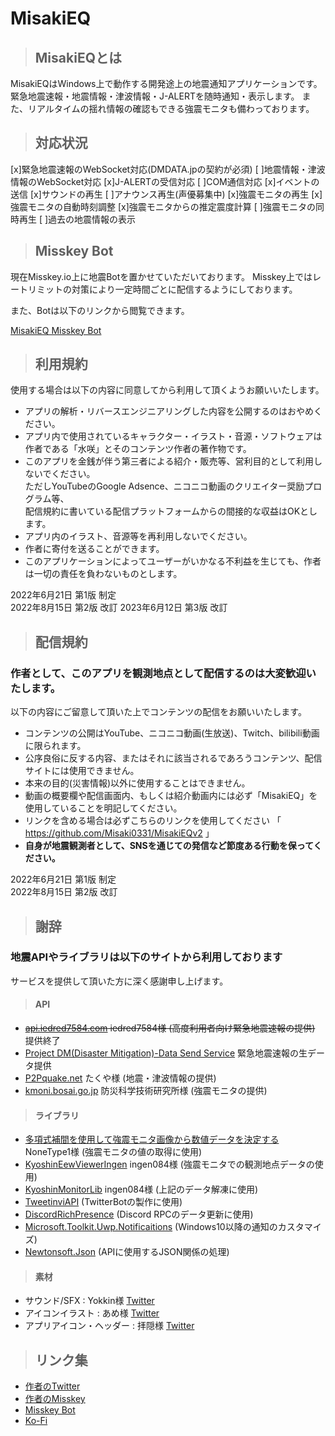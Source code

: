 
# MisakiEQ

> ## MisakiEQとは

MisakiEQはWindows上で動作する開発途上の地震通知アプリケーションです。  
緊急地震速報・地震情報・津波情報・J-ALERTを随時通知・表示します。
また、リアルタイムの揺れ情報の確認もできる強震モニタも備わっております。  


> ## 対応状況

[x]緊急地震速報のWebSocket対応(DMDATA.jpの契約が必須)
[ ]地震情報・津波情報のWebSocket対応
[x]J-ALERTの受信対応
[ ]COM通信対応
[x]イベントの送信
[x]サウンドの再生
[ ]アナウンス再生(声優募集中)
[x]強震モニタの再生
[x]強震モニタの自動時刻調整
[x]強震モニタからの推定震度計算
[ ]強震モニタの同時再生
[ ]過去の地震情報の表示


> ## Misskey Bot

現在Misskey.io上に地震Botを置かせていただいております。
Misskey上ではレートリミットの対策により一定時間ごとに配信するようにしております。

また、Botは以下のリンクから閲覧できます。

[MisakiEQ Misskey Bot](http://misskey.io/@MisakiEQ "@MisakiEQ")  

> ## 利用規約
使用する場合は以下の内容に同意してから利用して頂くようお願いいたします。
- アプリの解析・リバースエンジニアリングした内容を公開するのはおやめください。
- アプリ内で使用されているキャラクター・イラスト・音源・ソフトウェアは作者である「水咲」とそのコンテンツ作者の著作物です。
- このアプリを金銭が伴う第三者による紹介・販売等、営利目的として利用しないでください。  
  ただしYouTubeのGoogle Adsence、ニコニコ動画のクリエイター奨励プログラム等、  
  配信規約に書いている配信プラットフォームからの間接的な収益はOKとします。
- アプリ内のイラスト、音源等を再利用しないでください。
- 作者に寄付を送ることができます。
- このアプリケーションによってユーザーがいかなる不利益を生じても、作者は一切の責任を負わないものとします。

2022年6月21日 第1版 制定  
2022年8月15日 第2版 改訂
2023年6月12日 第3版 改訂

> ## 配信規約
### 作者として、このアプリを観測地点として配信するのは大変歓迎いたします。
以下の内容にご留意して頂いた上でコンテンツの配信をお願いいたします。
- コンテンツの公開はYouTube、ニコニコ動画(生放送)、Twitch、bilibili動画に限られます。
- 公序良俗に反する内容、またはそれに該当されるであろうコンテンツ、配信サイトには使用できません。
- 本来の目的(災害情報)以外に使用することはできません。
- 動画の概要欄や配信画面内、もしくは紹介動画内には必ず「MisakiEQ」を使用していることを明記してください。
- リンクを含める場合は必ずこちらのリンクを使用してください
「 https://github.com/Misaki0331/MisakiEQv2 」
- **自身が地震観測者として、SNSを通じての発信など節度ある行動を保ってください。**

2022年6月21日 第1版 制定  
2022年8月15日 第2版 改訂

> ## 謝辞  

### 地震APIやライブラリは以下のサイトから利用しております  

サービスを提供して頂いた方に深く感謝申し上げます。

> #### API  

- ~~[api.iedred7584.com](https://iedred7584.dev) iedred7584様 (高度利用者向け緊急地震速報の提供)~~ 提供終了
- [Project DM(Disaster Mitigation)-Data Send Service](https://dmdata.jp/) 緊急地震速報の生データ提供
- [P2Pquake.net](https://p2pquake.net) たくや様 (地震・津波情報の提供)
- [kmoni.bosai.go.jp](http://kmoni.bosai.go.jp) 防災科学技術研究所様 (強震モニタの提供)  

> #### ライブラリ  

- [多項式補間を使用して強震モニタ画像から数値データを決定する](https://qiita.com/NoneType1/items/a4d2cf932e20b56ca444) NoneType1様 (強震モニタの値の取得に使用)
- [KyoshinEewViewerIngen](https://github.com/ingen084/KyoshinEewViewerIngen/) ingen084様 (強震モニタでの観測地点データの使用)
- [KyoshinMonitorLib](https://github.com/ingen084/KyoshinMonitorLib) ingen084様 (上記のデータ解凍に使用)
- [TweetinviAPI](https://github.com/linvi/tweetinvi) (TwitterBotの製作に使用)
- [DiscordRichPresence](https://github.com/Lachee/discord-rpc-csharp) (Discord RPCのデータ更新に使用)
- [Microsoft.Toolkit.Uwp.Notificaitions](https://github.com/CommunityToolkit/WindowsCommunityToolkit) (Windows10以降の通知のカスタマイズ)
- [Newtonsoft.Json](https://www.newtonsoft.com/json) (APIに使用するJSON関係の処理)  

> #### 素材
- サウンド/SFX : Yokkin様 [Twitter](https://twitter.com/froggie3_)
- アイコンイラスト : あめ様 [Twitter](https://twitter.com/OgG4e)
- アプリアイコン・ヘッダー : 拝隠様 [Twitter](https://twitter.com/OGAMI_NABARI)

> ## リンク集
- [作者のTwitter](https://twitter.com/0x7FF)
- [作者のMisskey](https://misskey.io/@ms)
- [Misskey Bot](https://misskey.io/@MisakiEQ)
- [Ko-Fi](https://ko-fi.com/Misaki0331)
